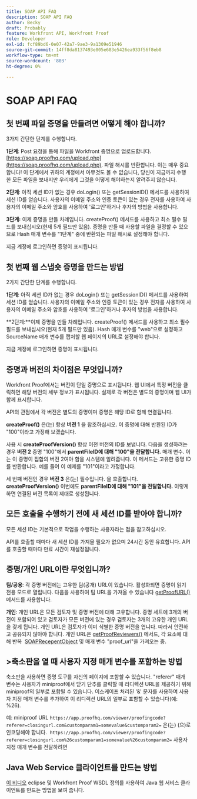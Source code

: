 ```yaml
---
title: SOAP API FAQ
description: SOAP API FAQ
author: Becky
draft: Probably
feature: Workfront API, Workfront Proof
role: Developer
exl-id: fcf89bd6-0e07-42a7-9ae3-9a1309e51946
source-git-commit: 14ff8da8137493e805e683e5426ea933f56f8eb8
workflow-type: tm+mt
source-wordcount: '803'
ht-degree: 0%

---
```


# SOAP API FAQ

## 첫 번째 파일 증명을 만들려면 어떻게 해야 합니까?

3가지 간단한 단계를 수행합니다.

**1단계**: Post 요청을 통해 파일을 Workfront 증명으로 업로드합니다.  [https://soap.proofhq.com/upload.php](https://soap.proofhq.com/upload.php). 파일 해시를 반환합니다. 이는 매우 중요합니다! 이 단계에서 귀하의 계정에서 아무것도 볼 수 없습니다, 당신이 지금까지 수행 한 모든 파일을 보내지만 우리에게 그것을 어떻게 해야하는지 알려주지 않습니다.

**2단계**: 아직 세션 ID가 없는 경우 doLogin() 또는 getSessionID() 메서드를 사용하여 세션 ID를 얻습니다. 사용자의 이메일 주소와 인증 토큰이 있는 경우 전자를 사용하여 사용자의 이메일 주소와 암호를 사용하여 &#39;로그인&#39;하거나 후자의 방법을 사용합니다.

**3단계:** 이제 증명을 만들 차례입니다. createProof() 메서드를 사용하고 최소 필수 필드를 보내십시오(현재 5개 필드만 있음). 증명을 만들 때 사용할 파일을 결정할 수 있으므로 Hash 매개 변수를 &quot;1단계&quot; 중에 반환되는 파일 해시로 설정해야 합니다.

지금 계정에 로그인하면 증명이 표시됩니다.

## 첫 번째 웹 스냅숏 증명을 만드는 방법

2가지 간단한 단계를 수행합니다.

**1단계**: 아직 세션 ID가 없는 경우 doLogin() 또는 getSessionID() 메서드를 사용하여 세션 ID를 얻습니다. 사용자의 이메일 주소와 인증 토큰이 있는 경우 전자를 사용하여 사용자의 이메일 주소와 암호를 사용하여 &#39;로그인&#39;하거나 후자의 방법을 사용합니다.

**2단계:**이제 증명을 만들 차례입니다. createProof() 메서드를 사용하고 최소 필수 필드를 보내십시오(현재 5개 필드만 있음). Hash 매개 변수를 &quot;web&quot;으로 설정하고 SourceName 매개 변수를 캡처할 웹 페이지의 URL로 설정해야 합니다.

지금 계정에 로그인하면 증명이 표시됩니다.

## 증명과 버전의 차이점은 무엇입니까?

Workfront Proof에서는 버전이 단일 증명으로 표시됩니다. 웹 UI에서 특정 버전을 클릭하면 해당 버전의 세부 정보가 표시됩니다. 실제로 각 버전은 별도의 증명이며 웹 UI가 함께 표시합니다.

API의 관점에서 각 버전은 별도의 증명이며 증명은 해당 ID로 함께 연결됩니다.

**createProof()** 은(는) 항상 **버전 1** 을 참조하십시오. 이 증명에 대해 반환된 ID가 &quot;100&quot;이라고 가정해 보겠습니다.

사용 시 **createProofVersion()** 항상 이전 버전의 ID를 보냅니다. 다음을 생성하려는 경우 **버전 2** 증명 &quot;100&quot;에서 **parentFileID에 대해 &quot;100&quot;을 전달합니다.** 매개 변수. 이는 이 증명이 집합의 버전 2여야 함을 시스템에 알려줍니다. 이 메서드는 고유한 증명 ID를 반환합니다. 예를 들어 이 예제를 &quot;101&quot;이라고 가정합니다.

세 번째 버전인 경우 **버전 3** 은(는) 필수입니다. 을 호출합니다. **createProofVersion()** 이번에도 **parentFileID에 대해 &quot;101&quot;을 전달합니다.** 이렇게 하면 연결된 버전 목록이 제대로 생성됩니다.

## 모든 호출을 수행하기 전에 새 세션 ID를 받아야 합니까?

모든 세션 ID는 기본적으로 작업을 수행하는 사용자라는 점을 참고하십시오. 

API를 호출할 때마다 새 세션 ID를 가져올 필요가 없으며 24시간 동안 유효합니다. API를 호출할 때마다 만료 시간이 재설정됩니다.

## 증명/개인 URL이란 무엇입니까?

**팀/공용**: 각 증명 버전에는 고유한 팀(공개) URL이 있습니다. 활성화되면 증명이 읽기 전용 모드로 열립니다. 다음을 사용하여 팀 URL을 가져올 수 있습니다 [getProofURL()](http://api.proofhq.com/home/proofs/getproofurl) 메서드를 사용합니다.

**개인**: 개인 URL은 모든 검토자 및 증명 버전에 대해 고유합니다. 증명 세트에 3개의 버전이 포함되어 있고 검토자가 모든 버전에 있는 경우 검토자는 3개의 고유한 개인 URL을 갖게 됩니다. 개인 URL은 검토자가 이미 식별한 증명 버전을 엽니다. 따라서 안전하고 공유되지 않아야 합니다. 개인 URL은 [getProofReviewers()](http://api.proofhq.com/home/proofs/getproofreviewers) 메서드, 각 요소에 대해 반복  [SOAPRecepentObject](http://api.proofhq.com/home/objects/soaprecipientobject) 및 매개 변수 &quot;proof_url&quot;을 가져오는 중.

## >축소판을 열 때 사용자 지정 매개 변수를 포함하는 방법

축소판을 사용하면 증명 도구를 자신의 페이지에 포함할 수 있습니다. &quot;referer&quot; 매개 변수는 사용자가 miniproof에서 닫기 단추를 클릭할 때 리디렉션 URL을 제공하기 위해 miniproof의 일부로 포함될 수 있습니다. 이스케이프 처리된 &#39;&amp;&#39; 문자를 사용하여 사용자 지정 매개 변수를 추가하여 이 리디렉션 URL의 일부로 포함할 수 있습니다(예: %26).

예: miniproof URL
`https://app.proofhq.com/viewer/proofingcode?referer=closingurl.com&customparam1=somevalue&customparam2=` 은(는) (으)로 인코딩해야 합니다. 
`https://app.proofhq.com/viewer/proofingcode?referer=closingurl.com%26customparam1=somevalue%26customparam2=` 사용자 지정 매개 변수를 전달하려면

## Java Web Service 클라이언트를 만드는 방법

[이 비디오](http://screencast.com/t/xsSNrqs5b) eclipse 및 Workfront Proof WSDL 정의를 사용하여 Java 웹 서비스 클라이언트를 만드는 방법을 보여 줍니다.


